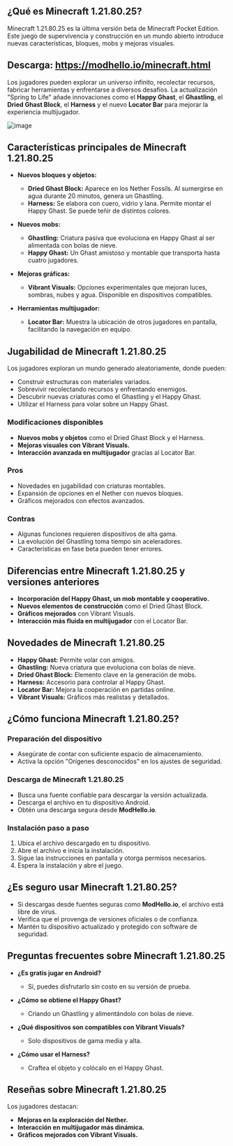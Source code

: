 
## ¿Qué es Minecraft 1.21.80.25?
Minecraft 1.21.80.25 es la última versión beta de Minecraft Pocket Edition. Este juego de supervivencia y construcción en un mundo abierto introduce nuevas características, bloques, mobs y mejoras visuales.

## Descarga: https://modhello.io/minecraft.html

Los jugadores pueden explorar un universo infinito, recolectar recursos, fabricar herramientas y enfrentarse a diversos desafíos. La actualización "Spring to Life" añade innovaciones como el **Happy Ghast**, el **Ghastling**, el **Dried Ghast Block**, el **Harness** y el nuevo **Locator Bar** para mejorar la experiencia multijugador.

![image](https://github.com/user-attachments/assets/f12bbb01-1095-4e4e-892b-263c627b6d75)

## Características principales de Minecraft 1.21.80.25

- **Nuevos bloques y objetos:**
  - **Dried Ghast Block:** Aparece en los Nether Fossils. Al sumergirse en agua durante 20 minutos, genera un Ghastling.
  - **Harness:** Se elabora con cuero, vidrio y lana. Permite montar el Happy Ghast. Se puede teñir de distintos colores.

- **Nuevos mobs:**
  - **Ghastling:** Criatura pasiva que evoluciona en Happy Ghast al ser alimentada con bolas de nieve.
  - **Happy Ghast:** Un Ghast amistoso y montable que transporta hasta cuatro jugadores.

- **Mejoras gráficas:**
  - **Vibrant Visuals:** Opciones experimentales que mejoran luces, sombras, nubes y agua. Disponible en dispositivos compatibles.

- **Herramientas multijugador:**
  - **Locator Bar:** Muestra la ubicación de otros jugadores en pantalla, facilitando la navegación en equipo.

## Jugabilidad de Minecraft 1.21.80.25

Los jugadores exploran un mundo generado aleatoriamente, donde pueden:

- Construir estructuras con materiales variados.
- Sobrevivir recolectando recursos y enfrentando enemigos.
- Descubrir nuevas criaturas como el Ghastling y el Happy Ghast.
- Utilizar el Harness para volar sobre un Happy Ghast.

### Modificaciones disponibles
- **Nuevos mobs y objetos** como el Dried Ghast Block y el Harness.
- **Mejoras visuales con Vibrant Visuals.**
- **Interacción avanzada en multijugador** gracias al Locator Bar.

### Pros
- Novedades en jugabilidad con criaturas montables.
- Expansión de opciones en el Nether con nuevos bloques.
- Gráficos mejorados con efectos avanzados.

### Contras
- Algunas funciones requieren dispositivos de alta gama.
- La evolución del Ghastling toma tiempo sin aceleradores.
- Características en fase beta pueden tener errores.

## Diferencias entre Minecraft 1.21.80.25 y versiones anteriores

- **Incorporación del Happy Ghast, un mob montable y cooperativo.**
- **Nuevos elementos de construcción** como el Dried Ghast Block.
- **Gráficos mejorados** con Vibrant Visuals.
- **Interacción más fluida en multijugador** con el Locator Bar.

## Novedades de Minecraft 1.21.80.25

- **Happy Ghast:** Permite volar con amigos.
- **Ghastling:** Nueva criatura que evoluciona con bolas de nieve.
- **Dried Ghast Block:** Elemento clave en la generación de mobs.
- **Harness:** Accesorio para controlar al Happy Ghast.
- **Locator Bar:** Mejora la cooperación en partidas online.
- **Vibrant Visuals:** Gráficos más realistas y detallados.

## ¿Cómo funciona Minecraft 1.21.80.25?

### Preparación del dispositivo
- Asegúrate de contar con suficiente espacio de almacenamiento.
- Activa la opción "Orígenes desconocidos" en los ajustes de seguridad.

### Descarga de Minecraft 1.21.80.25
- Busca una fuente confiable para descargar la versión actualizada.
- Descarga el archivo en tu dispositivo Android.
- Obtén una descarga segura desde **ModHello.io**.

### Instalación paso a paso
1. Ubica el archivo descargado en tu dispositivo.
2. Abre el archivo e inicia la instalación.
3. Sigue las instrucciones en pantalla y otorga permisos necesarios.
4. Espera la instalación y abre el juego.

## ¿Es seguro usar Minecraft 1.21.80.25?
- Si descargas desde fuentes seguras como **ModHello.io**, el archivo está libre de virus.
- Verifica que el provenga de versiones oficiales o de confianza.
- Mantén tu dispositivo actualizado y protegido con software de seguridad.

## Preguntas frecuentes sobre Minecraft 1.21.80.25

- **¿Es gratis jugar en Android?**
  - Sí, puedes disfrutarlo sin costo en su versión de prueba.

- **¿Cómo se obtiene el Happy Ghast?**
  - Criando un Ghastling y alimentándolo con bolas de nieve.

- **¿Qué dispositivos son compatibles con Vibrant Visuals?**
  - Solo dispositivos de gama media y alta.

- **¿Cómo usar el Harness?**
  - Craftea el objeto y colócalo en el Happy Ghast.

## Reseñas sobre Minecraft 1.21.80.25
Los jugadores destacan:
- **Mejoras en la exploración del Nether.**
- **Interacción en multijugador más dinámica.**
- **Gráficos mejorados con Vibrant Visuals.**

